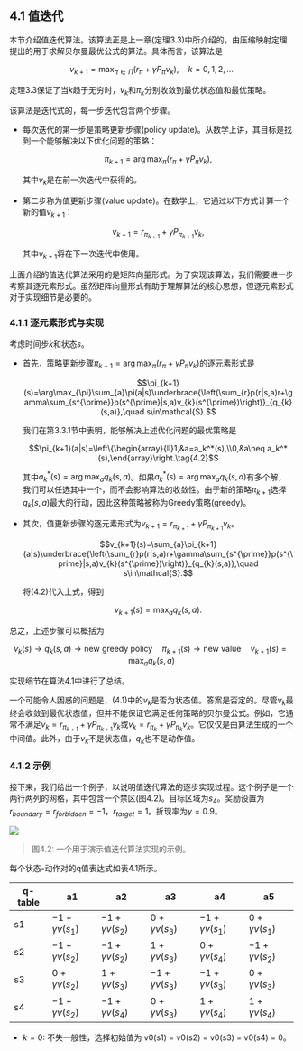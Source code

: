 ## 4.1 值迭代

本节介绍值迭代算法。该算法正是上一章(定理$3.3$)中所介绍的，由压缩映射定理提出的用于求解贝尔曼最优公式的算法。具体而言，该算法是

$$v_{k+1}=\max_{\pi\in\Pi}(r_{\pi}+\gamma P_{\pi}v_{k}),\quad k=0,1,2,\ldots$$

定理$3.3$保证了当$k$趋于无穷时，$v_k$和$\pi_k$分别收敛到最优状态值和最优策略。

该算法是迭代式的，每一步迭代包含两个步骤。

- 每次迭代的第一步是策略更新步骤(policy update)。从数学上讲，其目标是找到一个能够解决以下优化问题的策略：

    $$\pi_{k+1}=\arg\max_\pi(r_\pi+\gamma P_\pi v_k),$$
    
    其中$v_k$是在前一次迭代中获得的。

- 第二步称为值更新步骤(value update)。在数学上，它通过以下方式计算一个新的值$v_{k+1}$：

    $$v_{k+1}=r_{\pi_{k+1}}+\gamma P_{\pi_{k+1}}v_{k},\tag{4.1}$$
    
    其中$v_{k+1}$将在下一次迭代中使用。

上面介绍的值迭代算法采用的是矩阵向量形式。为了实现该算法，我们需要进一步考察其逐元素形式。虽然矩阵向量形式有助于理解算法的核心思想，但逐元素形式对于实现细节是必要的。

### 4.1.1 逐元素形式与实现

考虑时间步$k$和状态$s$。

- 首先，策略更新步骤$\pi_{k+1}=\arg\max_\pi(r_\pi+\gamma P_\pi v_k)$的逐元素形式是

    $$\pi_{k+1}(s)=\arg\max_{\pi}\sum_{a}\pi(a|s)\underbrace{\left(\sum_{r}p(r|s,a)r+\gamma\sum_{s^{\prime}}p(s^{\prime}|s,a)v_{k}(s^{\prime})\right)}_{q_{k}(s,a)},\quad s\in\mathcal{S}.$$

    我们在第$3.3.1$节中表明，能够解决上述优化问题的最优策略是

    $$\pi_{k+1}(a|s)=\left\{\begin{array}{ll}1,&a=a_k^*(s),\\0,&a\neq a_k^*(s),\end{array}\right.\tag{4.2}$$

    其中$a_k^*(s) = \arg\max_a q_k(s,a)$。如果$a_k^*(s) = \arg\max_a q_k(s,a)$有多个解，我们可以任选其中一个，而不会影响算法的收敛性。由于新的策略$π_{k+1}$选择$q_k(s, a)$最大的行动，因此这种策略被称为Greedy策略(greedy)。

- 其次，值更新步骤的逐元素形式为$v_{k+1}=r_{\pi_{k+1}}+\gamma P_{\pi_{k+1}}v_{k}$。

    $$v_{k+1}(s)=\sum_{a}\pi_{k+1}(a|s)\underbrace{\left(\sum_{r}p(r|s,a)r+\gamma\sum_{s^{\prime}}p(s^{\prime}|s,a)v_{k}(s^{\prime})\right)}_{q_{k}(s,a)},\quad s\in\mathcal{S}.$$

    将$(4.2)$代入上式，得到

    $$v_{k+1}(s)=\max_{a}q_{k}(s,a).$$

总之，上述步骤可以概括为

$$v_k(s)\to q_k(s,a)\to\text{new greedy policy}\quad\pi_{k+1}(s)\to\mathrm{new~value}\quad v_{k+1}(s)=\max_aq_k(s,a)$$

实现细节在算法$4.1$中进行了总结。

一个可能令人困惑的问题是，$(4.1)$中的$v_k$是否为状态值。答案是否定的。尽管$v_k$最终会收敛到最优状态值，但并不能保证它满足任何策略的贝尔曼公式。例如，它通常不满足$v_k = r_{\pi_{k+1}}+\gamma P_{\pi_{k+1}}v_k$或$v_k = r_{\pi_{k}}+\gamma P_{\pi_{k}}v_k$。它仅仅是由算法生成的一个中间值。此外，由于$v_k$不是状态值，$q_k$也不是动作值。

### 4.1.2 示例

接下来，我们给出一个例子，以说明值迭代算法的逐步实现过程。这个例子是一个两行两列的网格，其中包含一个禁区(图4.2)。目标区域为$s_4$。奖励设置为$r_{boundary} = r_{forbidden} = −1，r_{target} = 1$。折现率为$\gamma= 0.9$。

 ![](../img/04/1.png)
 > 图$4.2$: 一个用于演示值迭代算法实现的示例。

每个状态-动作对的q值表达式如表4.1所示。

| q-table | a1                              | a2                              | a3                              | a4                              | a5                              |
|---------|---------------------------------|---------------------------------|---------------------------------|---------------------------------|---------------------------------|
| s1      | $-1 + \gamma v(s_1)$            | $-1 + \gamma v(s_2)$            | $0 + \gamma v(s_3)$             | $-1 + \gamma v(s_1)$            | $0 + \gamma v(s_1)$            |
| s2      | $-1 + \gamma v(s_2)$            | $-1 + \gamma v(s_2)$            | $1 + \gamma v(s_3)$             | $0 + \gamma v(s_4)$             | $-1 + \gamma v(s_2)$           |
| s3      | $0 + \gamma v(s_2)$             | $1 + \gamma v(s_3)$             | $-1 + \gamma v(s_3)$            | $-1 + \gamma v(s_3)$            | $0 + \gamma v(s_3)$            |
| s4      | $-1 + \gamma v(s_2)$            | $-1 + \gamma v(s_4)$            | $0 + \gamma v(s_3)$             | $1 + \gamma v(s_4)$             | $1 + \gamma v(s_4)$            |



- $k=0$:
    不失一般性，选择初始值为 v0(s1) = v0(s2) = v0(s3) = v0(s4) = 0。